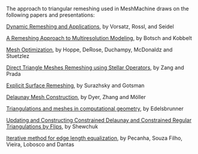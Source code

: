The approach to triangular remeshing used in MeshMachine draws on the following papers and presentations:

[Dynamic Remeshing and Applications](https://domino.mpi-inf.mpg.de/intranet/ag4/ag4publ.nsf/0/690dfda53d7bd4d8c1256cd4004eb2f0/$FILE/vorsatz.pdf), by Vorsatz, Rossl, and Seidel

[A Remeshing Approach to Multiresolution Modeling](http://graphics.uni-bielefeld.de/publications/sgp04.pdf), by Botsch and Kobbelt

[Mesh Optimization](http://research.microsoft.com/en-us/um/people/hoppe/meshopt.pdf), by Hoppe, DeRose, Duchampy, McDonaldz and Stuetzlez

[Direct Triangle Meshes Remeshing using Stellar Operators](http://w3.impa.br/~zang/pg2012/pg2012-slides.pdf), by Zang and Prada

[Explicit Surface Remeshing](http://www.cs.technion.ac.il/~vitus/papers/ExplicitRemeshing.pdf), by Surazhsky and Gotsman

[Delaunay Mesh Construction](http://www.cs.sfu.ca/~haoz/pubs/dyer_et_al_sgp07.pdf), by Dyer, Zhang and Möller

[Triangulations and meshes in computational geometry](http://www.cis.upenn.edu/~cis610/sp06edelsbrunner1.pdf), by Edelsbrunner

[Updating and Constructing Constrained Delaunay and Constrained Regular Triangulations by Flips](http://www.cs.berkeley.edu/~jrs/papers/cdtflip.pdf), by Shewchuk

[Iterative method for edge length equalization](http://www.gcg.ufjf.br/pub/doc74.pdf), by Pecanha, Souza Filho, Vieira, Lobosco and Dantas
